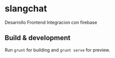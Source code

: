 # slangchat

Desarrollo Frontend
Integracion con firebase

## Build & development

Run `grunt` for building and `grunt serve` for preview.

